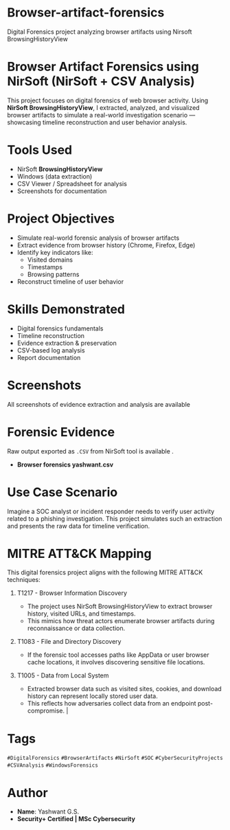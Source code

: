 # Browser-artifact-forensics
Digital Forensics project analyzing browser artifacts using Nirsoft BrowsingHistoryView
# Browser Artifact Forensics using NirSoft (NirSoft + CSV Analysis)

This project focuses on digital forensics of web browser activity. Using **NirSoft BrowsingHistoryView**, I extracted, analyzed, and visualized browser artifacts to simulate a real-world investigation scenario — showcasing timeline reconstruction and user behavior analysis.

# Tools Used

-  NirSoft **BrowsingHistoryView**
-  Windows (data extraction)
-  CSV Viewer / Spreadsheet for analysis
-  Screenshots for documentation

# Project Objectives

- Simulate real-world forensic analysis of browser artifacts
- Extract evidence from browser history (Chrome, Firefox, Edge)
- Identify key indicators like:
  - Visited domains
  - Timestamps
  - Browsing patterns
- Reconstruct timeline of user behavior

# Skills Demonstrated

- Digital forensics fundamentals
- Timeline reconstruction
- Evidence extraction & preservation
- CSV-based log analysis
- Report documentation

# Screenshots

All screenshots of evidence extraction and analysis are available
# Forensic Evidence

Raw output exported as `.CSV` from NirSoft tool is available .
- **Browser forensics yashwant.csv**

# Use Case Scenario

Imagine a SOC analyst or incident responder needs to verify user activity related to a phishing investigation. This project simulates such an extraction and presents the raw data for timeline verification.

# MITRE ATT&CK Mapping

This digital forensics project aligns with the following MITRE ATT&CK techniques:

1. T1217 - Browser Information Discovery
   - The project uses NirSoft BrowsingHistoryView to extract browser history, visited URLs, and timestamps.
   - This mimics how threat actors enumerate browser artifacts during reconnaissance or data collection.

2. T1083 - File and Directory Discovery
   - If the forensic tool accesses paths like AppData or user browser cache locations, it involves discovering sensitive file locations.

3. T1005 - Data from Local System
   - Extracted browser data such as visited sites, cookies, and download history can represent locally stored user data.
   - This reflects how adversaries collect data from an endpoint post-compromise.
                                        |

# Tags

`#DigitalForensics` `#BrowserArtifacts` `#NirSoft` `#SOC` `#CyberSecurityProjects` `#CSVAnalysis` `#WindowsForensics`

# Author

- **Name**: Yashwant G.S.
- **Security+ Certified | MSc Cybersecurity**

